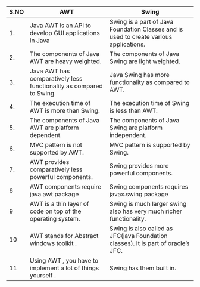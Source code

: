 
|S.NO|**AWT**|**Swing**|
|---|---|---|
|1.|Java AWT is an API to develop GUI applications in Java|Swing is a part of Java Foundation Classes and is used to create various applications.|
|2.|The components of Java AWT are heavy weighted.|The components of Java Swing are light weighted.|
|3.|Java AWT has comparatively less functionality as compared to Swing.|Java Swing has more functionality as compared to AWT.|
|4.|The execution time of AWT is more than Swing.|The execution time of Swing is less than AWT.|
|5.|The components of Java AWT are platform dependent.|The components of Java Swing are platform independent.|
|6.|MVC pattern is not supported by AWT.|MVC pattern is supported by Swing.|
|7.|AWT provides comparatively less powerful components.|Swing provides more powerful components.|
|8|AWT components require java.awt package|Swing components requires javax.swing package|
|9|AWT is a thin layer of code on top of the operating system.|Swing is much larger swing also has very much richer functionality.|
|10|AWT stands for Abstract windows toolkit .|Swing is also called as JFC(java Foundation classes). It is part of oracle’s JFC.|
|11|Using AWT , you have to implement a lot of things yourself .|Swing has them built in.|


